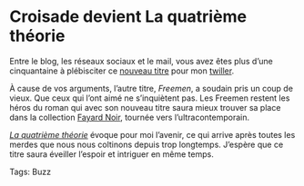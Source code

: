 # Croisade devient La quatrième théorie

Entre le blog, les réseaux sociaux et le mail, vous avez êtes plus d’une cinquantaine à plébisciter ce [nouveau titre](http://blog.tcrouzet.com/2012/10/30/quel-titre-preferez-vous-freemen-ou-la-quatrieme-theorie/) pour mon [twiller](http://blog.tcrouzet.com/la-quatrieme-theorie/).<span id="more-29654"></span>

À cause de vos arguments, l’autre titre, *Freemen*, a soudain pris un coup de vieux. Que ceux qui l’ont aimé ne s’inquiètent pas. Les Freemen restent les héros du roman qui avec son nouveau titre saura mieux trouver sa place dans la collection [Fayard Noir](http://www.fayardnoir.fr/), tournée vers l’ultracontemporain.

[*La quatrième théorie*](http://blog.tcrouzet.com/la-quatrieme-theorie/) évoque pour moi l’avenir, ce qui arrive après toutes les merdes que nous nous coltinons depuis trop longtemps. J’espère que ce titre saura éveiller l’espoir et intriguer en même temps.

Tags: Buzz